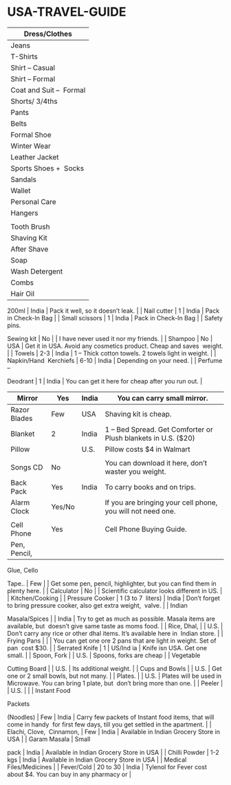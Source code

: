 # USA-TRAVEL-GUIDE
| Dress/Clothes              |
| -------------------------- |
| Jeans                      | 4 | India |  |
| T-Shirts                   | 10+ | India |  |
| Shirt – Casual             | 4 | India | I like Tshirts more than shirts. So, less number of shirts. |
| Shirt – Formal             | 2 | India |  |
| Coat and Suit –  Formal    | 1 | India | Coat and Suit are expensive in U.S. compared to India |
| Shorts/ 3/4ths             | 5 | India |  |
| Pants                      | 4 | India | I don’t like to wear pantsJ. I will go with Jeans |
| Belts                      | 2 | India | Leather is expensive in U.S. |
| Formal Shoe                | 1 Pair | India |  |
| Winter Wear                |  | U.S. | Don’t buy winter wear in India. Sweater, Jackets, are cheap  during sale. |
| Leather Jacket             |  |  | Prefer winter Jacket over Leather. Jackets – $20 to $75 |
| Sports Shoes +  Socks      | 1 Pair +  Few | U.S. | Nike, Adidas, Rebook.. are cheap. I got Adidas for $18; Socks  are very cheap. |
| Sandals                    | 1 Pair | India | Its cheap here, but you will need it when you reach here. |
| Wallet                     | 1 | India | Get new one before you come |
| Personal Care              |
| Hangers                    | No | U.S. | Don’t water your suitcase weight carrying hangers. You will get  13 Hangers for $1 form Walmart |
|                            |
| Tooth Brush                | 2 | India |  |
| Shaving Kit                | 1 | India | Bring what you are using now |
| After Shave                | 1 | India | Bring what you are using now, if not buy in US |
| Soap                       | 1 | U.S. | One soap to use first few days. |
| Wash Detergent             |  | U.S. | Please don’t carry detergents from India. You are wasting your  space/weight. |
| Combs                      | 1 or 2 | India |  |
| Hair Oil                   | 50 to  

200ml | India | Pack it well, so it doesn’t leak. |
| Nail cutter                | 1 | India | Pack in Check-In Bag |
| Small scissors             | 1 | India | Pack in Check-In Bag |
| Safety pins.  

Sewing kit | No |  | I have never used it nor my friends. |
| Shampoo                    | No | USA | Get it in USA. Avoid any cosmetics product. Cheap and saves  weight. |
| Towels                     | 2-3 | India | 1 – Thick cotton towels. 2 towels light in weight. |
| Napkin/Hand  Kerchiefs     | 6-10 | India | Depending on your need. |
| Perfume –  

Deodrant      | 1 | India | You can get it here for cheap after you run out. |

| Mirror                                | Yes                | India     | You can carry small mirror.                                                                                                  |
| ------------------------------------- | ------------------ | --------- | ---------------------------------------------------------------------------------------------------------------------------- |
| Razor Blades                          | Few                | USA       | Shaving kit is cheap.                                                                                                        |
| Blanket                               | 2                  | India     | 1 – Bed Spread. Get Comforter or Plush blankets in U.S. ($20)                                                                |
| Pillow                                |                    | U.S.      | Pillow costs $4 in Walmart                                                                                                   |
|                                       |                    |           |                                                                                                                              |
| Songs CD                              | No                 |           | You can download it here, don’t waster you weight.                                                                           |
| Back Pack                             | Yes                | India     | To carry books and on trips.                                                                                                 |
| Alarm Clock                           | Yes/No             |           | If you are bringing your cell phone, you will not need one.                                                                  |
|                                       |                    |           |                                                                                                                              |
| Cell Phone                            | Yes                |           | Cell Phone Buying Guide.                                                                                                     |
| Pen, Pencil,  

Glue, Cello  

Tape.. | Few                |           | Get some pen, pencil, highlighter, but you can find them in  plenty here.                                                    |
| Calculator                            | No                 |           | Scientific calculator looks different in US.                                                                                 |
| Kitchen/Cooking                       |
| Pressure Cooker                       | 1 (3 to 7  liters) | India     | Don’t forget to bring pressure cooker, also get extra weight,  valve.                                                        |
| Indian  

Masala/Spices               |                    | India     | Try to get as much as possible. Masala items are available, but  doesn’t give same taste as moms food.                       |
| Rice, Dhal,                           |                    | U.S.      | Don’t carry any rice or other dhal items. It’s available here in  Indian store.                                              |
| Frying Pans                           |                    |           | You can get one ore 2 pans that are light in weight. Set of pan  cost $30.                                                   |
| Serrated Knife                        | 1                  | US/Ind ia | Knife isn USA. Get one small.                                                                                                |
| Spoon, Fork                           |                    | U.S.      | Spoons, forks are cheap                                                                                                      |
| Vegetable  

Cutting Board            |                    | U.S.      | Its additional weight.                                                                                                       |
| Cups and Bowls                        |                    | U.S.      | Get one or 2 small bowls, but not many.                                                                                      |
| Plates.                               |                    | U.S.      | Plates will be used in Microwave. You can bring 1 plate, but  don’t bring more than one.                                     |
| Peeler                                |                    | U.S.      |                                                                                                                              |
| Instant Food  

Packets  

(Noodles)  | Few                | India     | Carry few packets of Instant food items, that will come in handy  for first few days, till you get settled in the apartment. |
| Elachi, Clove,  Cinnamon,             | Few                | India     | Available in Indian Grocery Store in USA                                                                                     |
| Garam Masala                          | Small  

pack      | India     | Available in Indian Grocery Store in USA                                                                                     |
| Chilli Powder                         | 1-2 kgs            | India     | Available in Indian Grocery Store in USA                                                                                     |
| Medical Files/Medicines               |
| Fever/Cold                            | 20 to 30           | India     | Tylenol for Fever cost about $4. You can buy in any pharmacy or                                                              |
